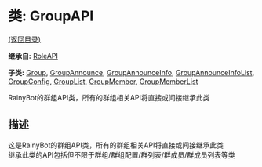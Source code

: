 # 类: GroupAPI  
[(返回目录)](README.md)  
  
**继承自:** [RoleAPI](RoleAPI.md)  
  
**子类:** [Group](Group.md), [GroupAnnounce](GroupAnnounce.md), [GroupAnnounceInfo](GroupAnnounceInfo.md), [GroupAnnounceInfoList](GroupAnnounceInfoList.md), [GroupConfig](GroupConfig.md), [GroupList](GroupList.md), [GroupMember](GroupMember.md), [GroupMemberList](GroupMemberList.md)  
  
RainyBot的群组API类，所有的群组相关API将直接或间接继承此类  
  
## 描述  
  
这是RainyBot的群组API类，所有的群组相关API将直接或间接继承此类   
继承此类的API包括但不限于群组/群组配置/群列表/群成员/群成员列表等类  
  

